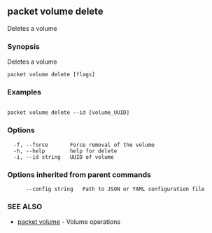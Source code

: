 ## packet volume delete

Deletes a volume

### Synopsis

Deletes a volume

```
packet volume delete [flags]
```

### Examples

```

packet volume delete --id [volume_UUID]
```

### Options

```
  -f, --force       Force removal of the volume
  -h, --help        help for delete
  -i, --id string   UUID of volume
```

### Options inherited from parent commands

```
      --config string   Path to JSON or YAML configuration file
```

### SEE ALSO

* [packet volume](packet_volume.md)	 - Volume operations

